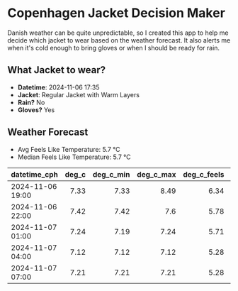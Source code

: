
# Copenhagen Jacket Decision Maker

Danish weather can be quite unpredictable, so I created this app to help me decide which jacket to wear based on the weather forecast. 
It also alerts me when it's cold enough to bring gloves or when I should be ready for rain.

## What Jacket to wear?

- **Datetime**: 2024-11-06 17:35
- **Jacket**: Regular Jacket with Warm Layers
- **Rain?** No
- **Gloves?** Yes

## Weather Forecast
- Avg Feels Like Temperature: 5.7 °C
- Median Feels Like Temperature: 5.7 °C

| datetime_cph     |   deg_c |   deg_c_min |   deg_c_max |   deg_c_feels | weather   | wind   | rain   |
|:-----------------|--------:|------------:|------------:|--------------:|:----------|:-------|:-------|
| 2024-11-06 19:00 |    7.33 |        7.33 |        8.49 |          6.34 | Clouds    | Low    | None   |
| 2024-11-06 22:00 |    7.42 |        7.42 |        7.6  |          5.78 | Clouds    | Low    | None   |
| 2024-11-07 01:00 |    7.24 |        7.19 |        7.24 |          5.71 | Clouds    | Low    | None   |
| 2024-11-07 04:00 |    7.12 |        7.12 |        7.12 |          5.28 | Clear     | Low    | None   |
| 2024-11-07 07:00 |    7.21 |        7.21 |        7.21 |          5.28 | Clouds    | Low    | None   |
        